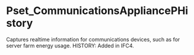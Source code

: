 # Pset_CommunicationsAppliancePHistory

Captures realtime information for communications devices, such as for server farm energy usage.  HISTORY: Added in <!-- end of definition -->IFC4.
